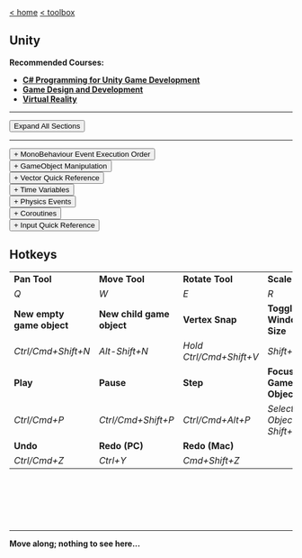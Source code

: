 <div style="display: inline-block;">
<a class="link" href="http://oclipa.github.io/">&lt; home</a>
<a class="link" href="http://oclipa.github.io/toolbox.html">&lt; toolbox</a>
</div> 

## Unity

**Recommended Courses:**
   * **[C# Programming for Unity Game Development](https://www.coursera.org/specializations/programming-unity-game-development)**
   * **[Game Design and Development](https://www.coursera.org/specializations/game-development)**
   * **[Virtual Reality](https://www.coursera.org/specializations/virtual-reality)**

-------------------------------------------------------------------------------------------------------

<button type="button" id="toggle-all" value="none">Expand All Sections</button>

-------------------------------------------------------------------------------------------------------

<div id="execution">
<button type="button" class="collapsible">+ MonoBehaviour Event Execution Order</button>
<div class="content" style="display: none;" markdown="1">
Ordered by first to last method to execute.

```csharp
private void Awake() {  } // Called when the script is being loaded
private void OnEnable() {  } // Called every time the object is enabled
private void Start() {  } // Called on the frame when the script is enabled 
private void Update() {  } // Called once per frame
private void LateUpdate() {  } // Called every frame after Update
private void OnBecameVisible() {  } // Called when the renderer is visible by any Camera
private void OnBecameInvisible() {  } // Called when the renderer is no longer visible by any Camera
private void OnDrawGizmos() {  } // Allows you to draw Gizmos in the Scene View
private void OnGUI() {  } // Called multiple times per frame in response to GUI events
private void OnApplicationPause() {  } // Called at the end of a frame when a pause is detected
private void OnDisable() {  } // Called every time the object is disabled
private void OnDestroy() {  } // Only called on previously active GameObjects that have been destroyed
```
Physics updates on a Fixed Timestep are defined under *Edit ▸ Project Settings ▸ Time ▸ Fixed Timestep* and may execute more or less than once per actual frame.

```csharp
private void FixedUpdate() {  } // Called every Fixed Timestep
```
</div>
</div>

<div id="gameobject">
<button type="button" class="collapsible">+ GameObject Manipulation</button>   
<div class="content" style="display: none;" markdown="1">

```csharp
// Create a GameObject 
Instantiate(GameObject prefab);
Instantiate(GameObject prefab, Transform parent);
Instantiate(GameObject prefab, Vector3 position, Quaternion rotation);
// In Practice 
Instantiate(bullet);
Instantiate(bullet, bulletSpawn.transform);
Instantiate(bullet, Vector3.zero, Quaternion.identity);
Instantiate(bullet, new Vector3(0, 0, 10), bullet.transform.rotation);

// Destroy a GameObject 
Destroy(gameObject);

// Finding GameObjects 
GameObject myObj = GameObject.Find("NAME IN HIERARCHY");
GameObject myObj = GameObject.FindWithTag("TAG");

// Accessing Components 
Example myComponent = GetComponent<Example>();
AudioSource audioSource = GetComponent<AudioSource>();
Rigidbody rgbd = GetComponent<Rigidbody>();
```
</div>
</div>
  
<div id="vectors">
<button type="button" class="collapsible">+ Vector Quick Reference</button>   
<div class="content" style="display: none;" markdown="1">
  
* <span style="color: red">X = Left/Right</span> 
* <span style="color: green">Y = Up/Down</span> 
* <span style="color: blue">Z = Forward/Back</span> 

```csharp
Vector3.right /* (1, 0, 0) */   Vector2.right /* (1, 0) */
Vector3.left /* (-1, 0, 0) */   Vector2.left /* (-1, 0) */
Vector3.up /* (0, 1, 0) */      Vector2.up /* (0, 1) */
Vector3.down /* (0, -1, 0) */   Vector2.down /* (0, -1) */
Vector3.forward /* (0, 0, 1) */
Vector3.back /* (0, 0, -1) */
Vector3.zero /* (0, 0, 0) */    Vector2.zero /* (0, 0) */
Vector3.one /* (1, 1, 1) */     Vector2.one /* (1, 1) */
float length = myVector.magnitude // Length of this Vector
myVector.normalized // Keeps direction, but reduces length to
```
</div>
</div>
   
<div id="time">
<button type="button" class="collapsible">+ Time Variables</button>   
<div class="content" style="display: none;" markdown="1">

```csharp
// The time in seconds since the start of the game
float timeSinceStartOfGame = Time.time;

// The scale at which the time is passing
float currentTimeScale = Time.timeScale;
// Pause time
Time.timeScale = 0;

// The time in seconds it took to complete the last frame
// Use with Update() and LateUpdate()
float timePassedSinceLastFrame = Time.deltaTime;

// The interval in seconds at which physics and fixed frame rate updates are performed
// Use with FixedUpdate()
float physicsInterval =  Time.fixedDeltaTime;
```
</div>
</div>

<div id="physics">
<button type="button" class="collapsible">+ Physics Events</button>   
<div class="content" style="display: none;" markdown="1">

```csharp
// Both objects have to have a Collider and one object has to have a Rigidbody for these Events to work 
private void OnCollisionEnter(Collision hit) { Debug.Log(gameObject.name + " just hit " + hit.gameObject.name); }
private void OnCollisionStay(Collision hit) { Debug.Log(gameObject.name + " is hitting " + hit.gameObject.name); }
private void OnCollisionExit(Collision hit) { Debug.Log(gameObject.name + " stopped hitting " + hit.gameObject.name); }

// Trigger must be checked on one of the Colliders
private void OnTriggerEnter(Collider hit) { Debug.Log(gameObject.name + " just hit " + hit.name); }
private void OnTriggerStay(Collider hit) { Debug.Log(gameObject.name + " is hitting " + hit.name); }
private void OnTriggerExit(Collider hit) { Debug.Log(gameObject.name + " stopped hitting " + hit.name); }
 
// For 2D Colliders just add 2D to the Method name and the Parameter Type 
private void OnCollisionEnter2D(Collision2D hit) { }
private void OnCollisionStay2D(Collision2D hit) { }
private void OnCollisionExit2D(Collision2D hit) { }
private void OnTriggerEnter2D(Collider2D hit) { }
private void OnTriggerStay2D(Collider2D hit) { }
private void OnTriggerExit2D(Collider2D hit) { }
```
</div>
</div>

<div id="coroutines">
<button type="button" class="collapsible">+ Coroutines</button>   
<div class="content" style="display: none;" markdown="1">

```csharp
/* Create a Coroutine */
private IEnumerator CountSeconds(int count = 10)
{
  for (int i = 0; i <= count; i++) {
    Debug.Log(i + " second(s) have passed");
    yield return new WaitForSeconds(1.0f);
  }
}

/* Call a Coroutine */
StartCoroutine(CountSeconds());
StartCoroutine(CountSeconds(10));

/* Call a Coroutine that may need to be stopped */
StartCoroutine("CountSeconds");
StartCoroutine("CountSeconds", 10);

/* Stop a Coroutine */
StopCoroutine("CountSeconds");
StopAllCoroutines();

/* Store and call a Coroutine from a variable */
private IEnumerator countSecondsCoroutine;

countSecondsCoroutine = CountSeconds();
StartCoroutine(countSecondsCoroutine);

/* Stop a stored Coroutine */
StopCoroutine(countSecondsCoroutine);

/* Coroutine Return Types */
yield return null; // Waits until the next Update() call
yield return new WaitForFixedUpdate(); // Waits until the next FixedUpdate() call
yield return new WaitForEndOfFrame(); // Waits until everything this frame has executed
yield return new WaitForSeconds(float seconds); // Waits for game time in seconds
yield return new WaitUntil(() => MY_CONDITION); // Waits until a custom condition is met
yield return new WWW("MY/WEB/REQUEST"); // Waits for a web request
yield return StartCoroutine("MY_COROUTINE"); // Waits until another Coroutine is completed

```
</div>
</div> 

<div id="input">
<button type="button" class="collapsible">+ Input Quick Reference</button>   
<div class="content" style="display: none;" markdown="1">

```csharp
if (Input.GetKeyDown(KeyCode.Space)) { Debug.Log("Space key was Pressed"); }
if (Input.GetKeyUp(KeyCode.W)) { Debug.Log("W key was Released"); }
if (Input.GetKey(KeyCode.UpArrow)) { Debug.Log("Up Arrow key is being held down"); }

/* Button Input located under Edit >> Project Settings >> Input */
if (Input.GetButtonDown("ButtonName")) { Debug.Log("Button was pressed"); }
if (Input.GetButtonUp("ButtonName")) { Debug.Log("Button was released"); }
if (Input.GetButton("ButtonName")) { Debug.Log("Button is being held down"); }
```
</div>
</div>

## Hotkeys

|                           |                           |                         |                        |                       |
|:--------------------------|:--------------------------|:------------------------|:-----------------------|:----------------------|
| **Pan Tool**              | **Move Tool**             | **Rotate Tool**         | **Scale Tool**         | **Rect Tool**         |
| *Q*                       | *W*                       | *E*                     | *R*                    | *T*                   |
| **New empty game object** | **New child game object** | **Vertex Snap**         | **Toggle Window Size** | **Duplicate**         |
| *Ctrl/Cmd+Shift+N*        | *Alt-Shift+N*             | *Hold Ctrl/Cmd+Shift+V* | *Shift+Space*          | *Ctrl/Cmd+D*          |
| **Play**                  | **Pause**                 | **Step**                | **Focus on Game Object**  |                    |
| *Ctrl/Cmd+P*              | *Ctrl/Cmd+Shift+P*        | *Ctrl/Cmd+Alt+P*        | *Select Object ▸ Shift+F* |                    |
| **Undo**                  | **Redo (PC)**             | **Redo (Mac)**          |                        |                       |
| *Ctrl/Cmd+Z*              | *Ctrl+Y*                  | *Cmd+Shift+Z*           |                        |                       |

&nbsp;

&nbsp;

&nbsp;

-------------------------------------------------------------------------------------------------------

**Move along; nothing to see here...**

<script type="text/javascript">

    const loadCSS = (filename) => { 

       const file = document.createElement("link");
       file.setAttribute("rel", "stylesheet");
       file.setAttribute("type", "text/css");
       file.setAttribute("href", filename);
       document.head.appendChild(file);
    };

    const loadJS = (filename) => { 

       const file = document.createElement("script");
       file.setAttribute("type", "text/javascript");
       file.setAttribute("src", filename);
       document.head.appendChild(file);
    };
   
    //just call a function to load your CSS
    //this path should be relative your HTML location
    loadCSS("../collapse.css");
    loadJS("../collapse.js");

</script>
